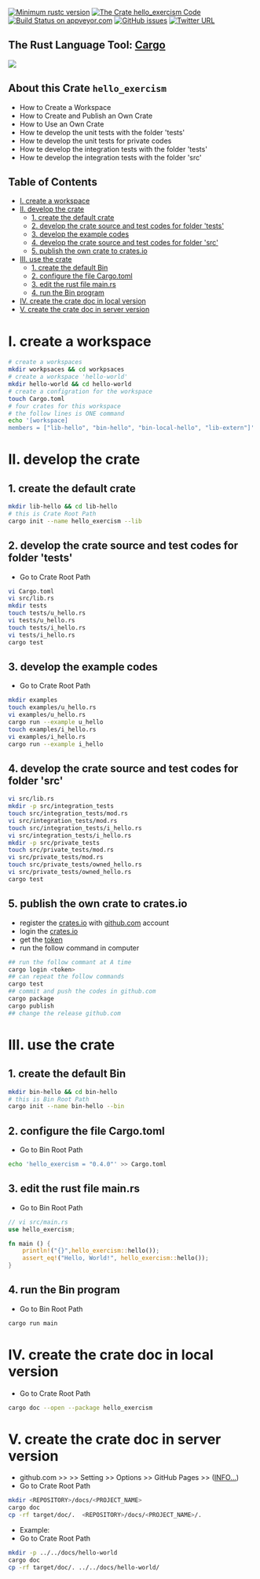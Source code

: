 [![Minimum rustc version](https://img.shields.io/badge/rustc-1.38+-brightgreen)](https://github.com/rust-lang/rust)
[![The Crate `hello_exercism` Code](https://img.shields.io/badge/crate-code-yellowgreen)](https://github.com/cnruby/learn-rust-by-crates/tree/master/hello-world)
[![Build Status on appveyor.com](https://img.shields.io/appveyor/ci/cnruby/learn-rust-by-crates?label=build%20on%20appveyor.com)](https://github.com/cnruby/learn-rust-by-crates/tree/master/hello-world)
[![GitHub issues](https://img.shields.io/github/issues/cnruby/learn-rust-by-crates)](https://github.com/cnruby/learn-rust-by-crates/issues)
[![Twitter URL](https://img.shields.io/twitter/url?style=social&url=https%3A%2F%2Fmobile.twitter.com%2Fcnruby)](https://mobile.twitter.com/cnruby)

## The Rust Language Tool: [Cargo](https://doc.rust-lang.org/cargo/index.html)
<img src="https://github.com/cnruby/learn-rust-by-crates/raw/master/hello-world/lib-hello/imaegs/hello_exercism_01.png"/>

## About this Crate `hello_exercism`
- How to Create a Workspace
- How to Create and Publish an Own Crate
- How to Use an Own Crate
- How te develop the unit tests with the folder 'tests'
- How te develop the unit tests for private codes
- How te develop the integration tests with the folder 'tests'
- How te develop the integration tests with the folder 'src'

## Table of Contents

- [I. create a workspace](#i-create-a-workspace)
- [II. develop the crate](#ii-develop-the-crate)
  - [1. create the default crate](#1-create-the-default-crate)
  - [2. develop the crate source and test codes for folder 'tests'](#2-develop-the-crate-source-and-test-codes-for-folder-tests)
  - [3. develop the example codes](#3-develop-the-example-codes)
  - [4. develop the crate source and test codes for folder 'src'](#4-develop-the-crate-source-and-test-codes-for-folder-src)
  - [5. publish the own crate to crates.io](#5-publish-the-own-crate-to-cratesio)
- [III. use the crate](#iii-use-the-crate)
  - [1. create the default Bin](#1-create-the-default-bin)
  - [2. configure the file Cargo.toml](#2-configure-the-file-cargotoml)
  - [3. edit the rust file main.rs](#3-edit-the-rust-file-mainrs)
  - [4. run the Bin program](#4-run-the-bin-program)
- [IV. create the crate doc in local version](#iv-create-the-crate-doc-in-local-version)
- [V. create the crate doc in server version](#v-create-the-crate-doc-in-server-version)

# I. create a workspace

```bash
# create a workspaces
mkdir workpsaces && cd workpsaces
# create a workspace 'hello-world'
mkdir hello-world && cd hello-world
# create a configration for the workspace
touch Cargo.toml
# four crates for this workspace
# the follow lines is ONE command
echo '[workspace]
members = ["lib-hello", "bin-hello", "bin-local-hello", "lib-extern"]' >> Cargo.toml
```

# II. develop the crate
## 1. create the default crate
```bash
mkdir lib-hello && cd lib-hello
# this is Crate Root Path
cargo init --name hello_exercism --lib
```
## 2. develop the crate source and test codes for folder 'tests'
- Go to Crate Root Path
```bash
vi Cargo.toml
vi src/lib.rs
mkdir tests
touch tests/u_hello.rs
vi tests/u_hello.rs
touch tests/i_hello.rs
vi tests/i_hello.rs
cargo test
```
## 3. develop the example codes
- Go to Crate Root Path
```bash
mkdir examples
touch examples/u_hello.rs
vi examples/u_hello.rs
cargo run --example u_hello
touch examples/i_hello.rs
vi examples/i_hello.rs
cargo run --example i_hello
```
## 4. develop the crate source and test codes for folder 'src'
```bash
vi src/lib.rs
mkdir -p src/integration_tests
touch src/integration_tests/mod.rs
vi src/integration_tests/mod.rs
touch src/integration_tests/i_hello.rs
vi src/integration_tests/i_hello.rs
mkdir -p src/private_tests
touch src/private_tests/mod.rs
vi src/private_tests/mod.rs
touch src/private_tests/owned_hello.rs
vi src/private_tests/owned_hello.rs
cargo test
```
## 5. publish the own crate to crates.io
- register the [crates.io](https://crates.io) with [github.com](https://github.com/) account
- login the [crates.io](https://crates.io)
- get the [token](https://crates.io/me)
- run the follow command in computer

```bash
## run the follow commant at A time
cargo login <token>
## can repeat the follow commands
cargo test
## commit and push the codes in github.com 
cargo package
cargo publish
## change the release github.com
```
# III. use the crate
## 1. create the default Bin
```bash
mkdir bin-hello && cd bin-hello
# this is Bin Root Path
cargo init --name bin-hello --bin
```
## 2. configure the file Cargo.toml
- Go to Bin Root Path
```bash
echo 'hello_exercism = "0.4.0"' >> Cargo.toml
```
## 3. edit the rust file main.rs
- Go to Bin Root Path
```rust
// vi src/main.rs
use hello_exercism;

fn main () {
    println!("{}",hello_exercism::hello());
    assert_eq!("Hello, World!", hello_exercism::hello());
}
```
## 4. run the Bin program
- Go to Bin Root Path
```bash
cargo run main
```

# IV. create the crate doc in local version
- Go to Crate Root Path
```bash
cargo doc --open --package hello_exercism
```

# V. create the crate doc in server version
- github.com >> <REPOSITORY> >> Setting >> Options >> GitHub Pages >> ([INFO...](https://github.blog/2016-08-22-publish-your-project-documentation-with-github-pages/))
- Go to Crate Root Path
```bash
mkdir <REPOSITORY>/docs/<PROJECT_NAME>
cargo doc
cp -rf target/doc/.  <REPOSITORY>/docs/<PROJECT_NAME>/.
```
- Example:
- Go to Crate Root Path
```bash
mkdir -p ../../docs/hello-world
cargo doc
cp -rf target/doc/. ../../docs/hello-world/
```